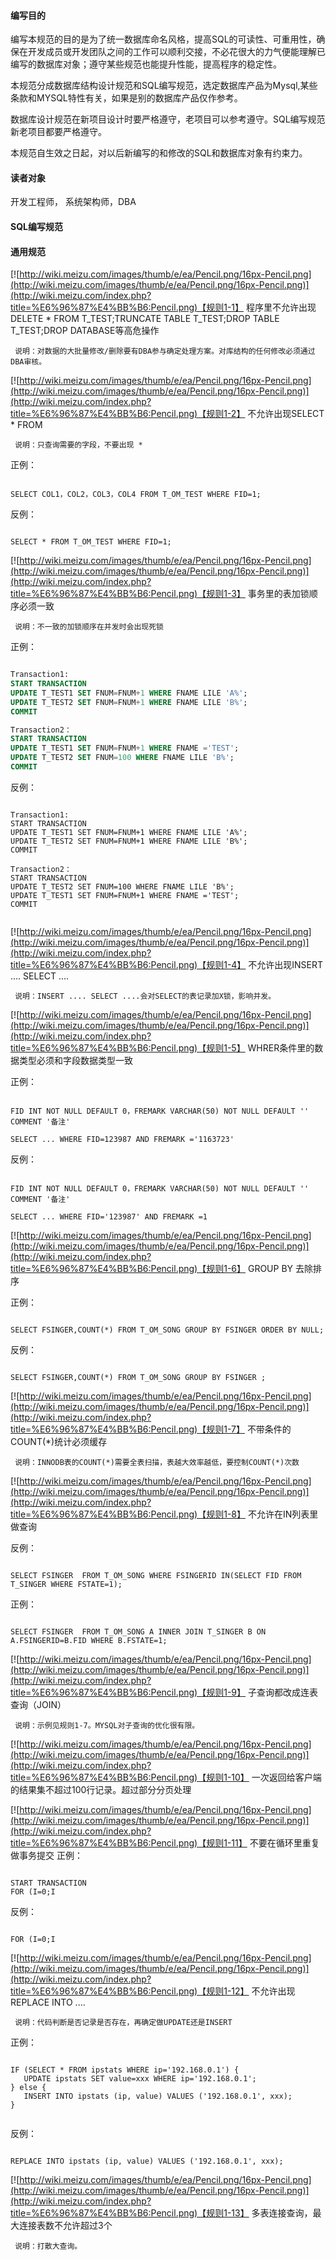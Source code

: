 






#### 编写目的
编写本规范的目的是为了统一数据库命名风格，提高SQL的可读性、可重用性，确保在开发成员或开发团队之间的工作可以顺利交接，不必花很大的力气便能理解已编写的数据库对象；遵守某些规范也能提升性能，提高程序的稳定性。



本规范分成数据库结构设计规范和SQL编写规范，选定数据库产品为Mysql,某些条款和MYSQL特性有关，如果是别的数据库产品仅作参考。



数据库设计规范在新项目设计时要严格遵守，老项目可以参考遵守。SQL编写规范新老项目都要严格遵守。



本规范自生效之日起，对以后新编写的和修改的SQL和数据库对象有约束力。




#### 读者对象
开发工程师， 系统架构师，DBA




#### SQL编写规范

#### 通用规范
[![http://wiki.meizu.com/images/thumb/e/ea/Pencil.png/16px-Pencil.png](http://wiki.meizu.com/images/thumb/e/ea/Pencil.png/16px-Pencil.png)](http://wiki.meizu.com/index.php?title=%E6%96%87%E4%BB%B6:Pencil.png)【规则1-1】 程序里不允许出现DELETE * FROM T_TEST;TRUNCATE TABLE T_TEST;DROP TABLE T_TEST;DROP DATABASE等高危操作




```
 说明：对数据的大批量修改/删除要有DBA参与确定处理方案。对库结构的任何修改必须通过DBA审核。

```

[![http://wiki.meizu.com/images/thumb/e/ea/Pencil.png/16px-Pencil.png](http://wiki.meizu.com/images/thumb/e/ea/Pencil.png/16px-Pencil.png)](http://wiki.meizu.com/index.php?title=%E6%96%87%E4%BB%B6:Pencil.png)【规则1-2】 不允许出现SELECT * FROM




```
 说明：只查询需要的字段，不要出现 * 

```

正例：




```

SELECT COL1，COL2，COL3，COL4 FROM T_OM_TEST WHERE FID=1;

```

反例：




```

SELECT * FROM T_OM_TEST WHERE FID=1;

```

[![http://wiki.meizu.com/images/thumb/e/ea/Pencil.png/16px-Pencil.png](http://wiki.meizu.com/images/thumb/e/ea/Pencil.png/16px-Pencil.png)](http://wiki.meizu.com/index.php?title=%E6%96%87%E4%BB%B6:Pencil.png)【规则1-3】 事务里的表加锁顺序必须一致




```
 说明：不一致的加锁顺序在并发时会出现死锁

```

正例：




```sql

Transaction1:
START TRANSACTION
UPDATE T_TEST1 SET FNUM=FNUM+1 WHERE FNAME LILE 'A%';
UPDATE T_TEST2 SET FNUM=FNUM+1 WHERE FNAME LILE 'B%';
COMMIT

Transaction2：
START TRANSACTION
UPDATE T_TEST1 SET FNUM=FNUM+1 WHERE FNAME ='TEST';
UPDATE T_TEST2 SET FNUM=100 WHERE FNAME LILE 'B%';
COMMIT


```

反例：




```

Transaction1:
START TRANSACTION
UPDATE T_TEST1 SET FNUM=FNUM+1 WHERE FNAME LILE 'A%';
UPDATE T_TEST2 SET FNUM=FNUM+1 WHERE FNAME LILE 'B%';
COMMIT

Transaction2：
START TRANSACTION
UPDATE T_TEST2 SET FNUM=100 WHERE FNAME LILE 'B%';
UPDATE T_TEST1 SET FNUM=FNUM+1 WHERE FNAME ='TEST';
COMMIT


```

[![http://wiki.meizu.com/images/thumb/e/ea/Pencil.png/16px-Pencil.png](http://wiki.meizu.com/images/thumb/e/ea/Pencil.png/16px-Pencil.png)](http://wiki.meizu.com/index.php?title=%E6%96%87%E4%BB%B6:Pencil.png)【规则1-4】 不允许出现INSERT .... SELECT ....




```
 说明：INSERT .... SELECT ....会对SELECT的表记录加X锁，影响并发。

```

[![http://wiki.meizu.com/images/thumb/e/ea/Pencil.png/16px-Pencil.png](http://wiki.meizu.com/images/thumb/e/ea/Pencil.png/16px-Pencil.png)](http://wiki.meizu.com/index.php?title=%E6%96%87%E4%BB%B6:Pencil.png)【规则1-5】 WHRER条件里的数据类型必须和字段数据类型一致



正例：




```

FID INT NOT NULL DEFAULT 0，FREMARK VARCHAR(50) NOT NULL DEFAULT '' COMMENT '备注'

SELECT ... WHERE FID=123987 AND FREMARK ='1163723'

```

反例：




```

FID INT NOT NULL DEFAULT 0，FREMARK VARCHAR(50) NOT NULL DEFAULT '' COMMENT '备注'

SELECT ... WHERE FID='123987' AND FREMARK =1

```

[![http://wiki.meizu.com/images/thumb/e/ea/Pencil.png/16px-Pencil.png](http://wiki.meizu.com/images/thumb/e/ea/Pencil.png/16px-Pencil.png)](http://wiki.meizu.com/index.php?title=%E6%96%87%E4%BB%B6:Pencil.png)【规则1-6】 GROUP BY 去除排序



正例：




```

SELECT FSINGER,COUNT(*) FROM T_OM_SONG GROUP BY FSINGER ORDER BY NULL;

```

反例：




```

SELECT FSINGER,COUNT(*) FROM T_OM_SONG GROUP BY FSINGER ;

```

[![http://wiki.meizu.com/images/thumb/e/ea/Pencil.png/16px-Pencil.png](http://wiki.meizu.com/images/thumb/e/ea/Pencil.png/16px-Pencil.png)](http://wiki.meizu.com/index.php?title=%E6%96%87%E4%BB%B6:Pencil.png)【规则1-7】 不带条件的COUNT(*)统计必须缓存




```
 说明：INNODB表的COUNT(*)需要全表扫描，表越大效率越低，要控制COUNT(*)次数

```

[![http://wiki.meizu.com/images/thumb/e/ea/Pencil.png/16px-Pencil.png](http://wiki.meizu.com/images/thumb/e/ea/Pencil.png/16px-Pencil.png)](http://wiki.meizu.com/index.php?title=%E6%96%87%E4%BB%B6:Pencil.png)【规则1-8】 不允许在IN列表里做查询



反例：




```

SELECT FSINGER  FROM T_OM_SONG WHERE FSINGERID IN(SELECT FID FROM T_SINGER WHERE FSTATE=1);

```

正例：




```

SELECT FSINGER  FROM T_OM_SONG A INNER JOIN T_SINGER B ON A.FSINGERID=B.FID WHERE B.FSTATE=1;

```



[![http://wiki.meizu.com/images/thumb/e/ea/Pencil.png/16px-Pencil.png](http://wiki.meizu.com/images/thumb/e/ea/Pencil.png/16px-Pencil.png)](http://wiki.meizu.com/index.php?title=%E6%96%87%E4%BB%B6:Pencil.png)【规则1-9】 子查询都改成连表查询（JOIN）




```
 说明：示例见规则1-7。MYSQL对子查询的优化很有限。

```

[![http://wiki.meizu.com/images/thumb/e/ea/Pencil.png/16px-Pencil.png](http://wiki.meizu.com/images/thumb/e/ea/Pencil.png/16px-Pencil.png)](http://wiki.meizu.com/index.php?title=%E6%96%87%E4%BB%B6:Pencil.png)【规则1-10】 一次返回给客户端的结果集不超过100行记录。超过部分分页处理



[![http://wiki.meizu.com/images/thumb/e/ea/Pencil.png/16px-Pencil.png](http://wiki.meizu.com/images/thumb/e/ea/Pencil.png/16px-Pencil.png)](http://wiki.meizu.com/index.php?title=%E6%96%87%E4%BB%B6:Pencil.png)【规则1-11】 不要在循环里重复做事务提交
正例：




```

START TRANSACTION
FOR (I=0;I
```

反例：




```

FOR (I=0;I
```

[![http://wiki.meizu.com/images/thumb/e/ea/Pencil.png/16px-Pencil.png](http://wiki.meizu.com/images/thumb/e/ea/Pencil.png/16px-Pencil.png)](http://wiki.meizu.com/index.php?title=%E6%96%87%E4%BB%B6:Pencil.png)【规则1-12】 不允许出现REPLACE INTO ....




```
 说明：代码判断是否记录是否存在，再确定做UPDATE还是INSERT

```

正例：




```

IF (SELECT * FROM ipstats WHERE ip='192.168.0.1') {
   UPDATE ipstats SET value=xxx WHERE ip='192.168.0.1';
} else {
   INSERT INTO ipstats (ip, value) VALUES ('192.168.0.1', xxx);
}


```

反例：




```

REPLACE INTO ipstats (ip, value) VALUES ('192.168.0.1', xxx);

```

[![http://wiki.meizu.com/images/thumb/e/ea/Pencil.png/16px-Pencil.png](http://wiki.meizu.com/images/thumb/e/ea/Pencil.png/16px-Pencil.png)](http://wiki.meizu.com/index.php?title=%E6%96%87%E4%BB%B6:Pencil.png)【规则1-13】 多表连接查询，最大连接表数不允许超过3个




```
 说明：打散大查询。

```


								
			

